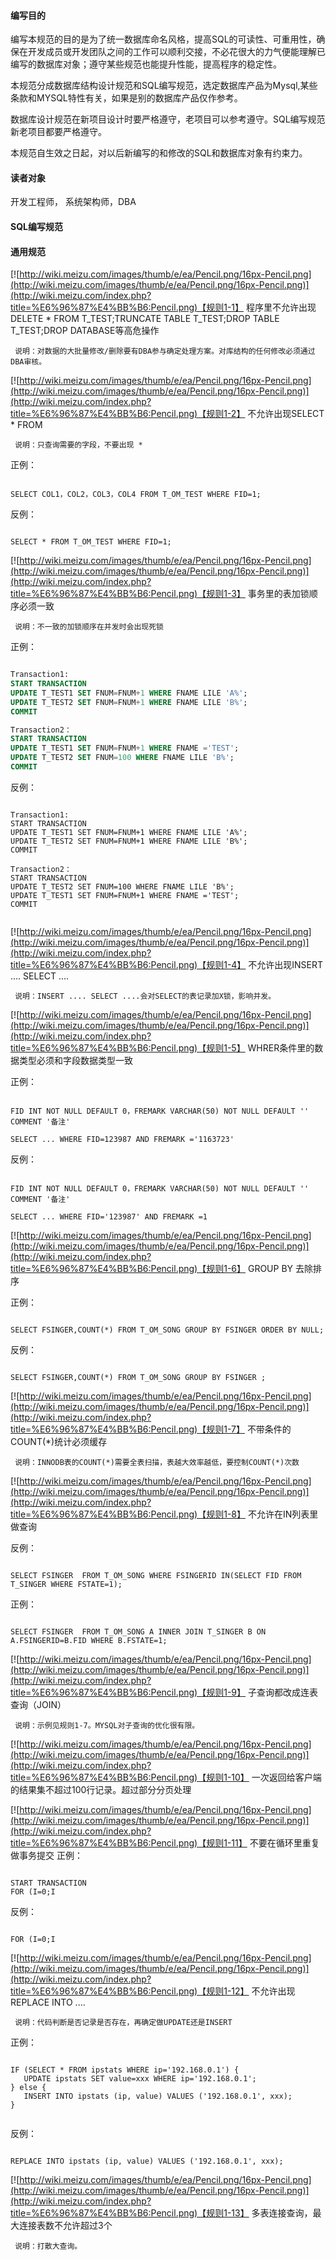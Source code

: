 






#### 编写目的
编写本规范的目的是为了统一数据库命名风格，提高SQL的可读性、可重用性，确保在开发成员或开发团队之间的工作可以顺利交接，不必花很大的力气便能理解已编写的数据库对象；遵守某些规范也能提升性能，提高程序的稳定性。



本规范分成数据库结构设计规范和SQL编写规范，选定数据库产品为Mysql,某些条款和MYSQL特性有关，如果是别的数据库产品仅作参考。



数据库设计规范在新项目设计时要严格遵守，老项目可以参考遵守。SQL编写规范新老项目都要严格遵守。



本规范自生效之日起，对以后新编写的和修改的SQL和数据库对象有约束力。




#### 读者对象
开发工程师， 系统架构师，DBA




#### SQL编写规范

#### 通用规范
[![http://wiki.meizu.com/images/thumb/e/ea/Pencil.png/16px-Pencil.png](http://wiki.meizu.com/images/thumb/e/ea/Pencil.png/16px-Pencil.png)](http://wiki.meizu.com/index.php?title=%E6%96%87%E4%BB%B6:Pencil.png)【规则1-1】 程序里不允许出现DELETE * FROM T_TEST;TRUNCATE TABLE T_TEST;DROP TABLE T_TEST;DROP DATABASE等高危操作




```
 说明：对数据的大批量修改/删除要有DBA参与确定处理方案。对库结构的任何修改必须通过DBA审核。

```

[![http://wiki.meizu.com/images/thumb/e/ea/Pencil.png/16px-Pencil.png](http://wiki.meizu.com/images/thumb/e/ea/Pencil.png/16px-Pencil.png)](http://wiki.meizu.com/index.php?title=%E6%96%87%E4%BB%B6:Pencil.png)【规则1-2】 不允许出现SELECT * FROM




```
 说明：只查询需要的字段，不要出现 * 

```

正例：




```

SELECT COL1，COL2，COL3，COL4 FROM T_OM_TEST WHERE FID=1;

```

反例：




```

SELECT * FROM T_OM_TEST WHERE FID=1;

```

[![http://wiki.meizu.com/images/thumb/e/ea/Pencil.png/16px-Pencil.png](http://wiki.meizu.com/images/thumb/e/ea/Pencil.png/16px-Pencil.png)](http://wiki.meizu.com/index.php?title=%E6%96%87%E4%BB%B6:Pencil.png)【规则1-3】 事务里的表加锁顺序必须一致




```
 说明：不一致的加锁顺序在并发时会出现死锁

```

正例：




```sql

Transaction1:
START TRANSACTION
UPDATE T_TEST1 SET FNUM=FNUM+1 WHERE FNAME LILE 'A%';
UPDATE T_TEST2 SET FNUM=FNUM+1 WHERE FNAME LILE 'B%';
COMMIT

Transaction2：
START TRANSACTION
UPDATE T_TEST1 SET FNUM=FNUM+1 WHERE FNAME ='TEST';
UPDATE T_TEST2 SET FNUM=100 WHERE FNAME LILE 'B%';
COMMIT


```

反例：




```

Transaction1:
START TRANSACTION
UPDATE T_TEST1 SET FNUM=FNUM+1 WHERE FNAME LILE 'A%';
UPDATE T_TEST2 SET FNUM=FNUM+1 WHERE FNAME LILE 'B%';
COMMIT

Transaction2：
START TRANSACTION
UPDATE T_TEST2 SET FNUM=100 WHERE FNAME LILE 'B%';
UPDATE T_TEST1 SET FNUM=FNUM+1 WHERE FNAME ='TEST';
COMMIT


```

[![http://wiki.meizu.com/images/thumb/e/ea/Pencil.png/16px-Pencil.png](http://wiki.meizu.com/images/thumb/e/ea/Pencil.png/16px-Pencil.png)](http://wiki.meizu.com/index.php?title=%E6%96%87%E4%BB%B6:Pencil.png)【规则1-4】 不允许出现INSERT .... SELECT ....




```
 说明：INSERT .... SELECT ....会对SELECT的表记录加X锁，影响并发。

```

[![http://wiki.meizu.com/images/thumb/e/ea/Pencil.png/16px-Pencil.png](http://wiki.meizu.com/images/thumb/e/ea/Pencil.png/16px-Pencil.png)](http://wiki.meizu.com/index.php?title=%E6%96%87%E4%BB%B6:Pencil.png)【规则1-5】 WHRER条件里的数据类型必须和字段数据类型一致



正例：




```

FID INT NOT NULL DEFAULT 0，FREMARK VARCHAR(50) NOT NULL DEFAULT '' COMMENT '备注'

SELECT ... WHERE FID=123987 AND FREMARK ='1163723'

```

反例：




```

FID INT NOT NULL DEFAULT 0，FREMARK VARCHAR(50) NOT NULL DEFAULT '' COMMENT '备注'

SELECT ... WHERE FID='123987' AND FREMARK =1

```

[![http://wiki.meizu.com/images/thumb/e/ea/Pencil.png/16px-Pencil.png](http://wiki.meizu.com/images/thumb/e/ea/Pencil.png/16px-Pencil.png)](http://wiki.meizu.com/index.php?title=%E6%96%87%E4%BB%B6:Pencil.png)【规则1-6】 GROUP BY 去除排序



正例：




```

SELECT FSINGER,COUNT(*) FROM T_OM_SONG GROUP BY FSINGER ORDER BY NULL;

```

反例：




```

SELECT FSINGER,COUNT(*) FROM T_OM_SONG GROUP BY FSINGER ;

```

[![http://wiki.meizu.com/images/thumb/e/ea/Pencil.png/16px-Pencil.png](http://wiki.meizu.com/images/thumb/e/ea/Pencil.png/16px-Pencil.png)](http://wiki.meizu.com/index.php?title=%E6%96%87%E4%BB%B6:Pencil.png)【规则1-7】 不带条件的COUNT(*)统计必须缓存




```
 说明：INNODB表的COUNT(*)需要全表扫描，表越大效率越低，要控制COUNT(*)次数

```

[![http://wiki.meizu.com/images/thumb/e/ea/Pencil.png/16px-Pencil.png](http://wiki.meizu.com/images/thumb/e/ea/Pencil.png/16px-Pencil.png)](http://wiki.meizu.com/index.php?title=%E6%96%87%E4%BB%B6:Pencil.png)【规则1-8】 不允许在IN列表里做查询



反例：




```

SELECT FSINGER  FROM T_OM_SONG WHERE FSINGERID IN(SELECT FID FROM T_SINGER WHERE FSTATE=1);

```

正例：




```

SELECT FSINGER  FROM T_OM_SONG A INNER JOIN T_SINGER B ON A.FSINGERID=B.FID WHERE B.FSTATE=1;

```



[![http://wiki.meizu.com/images/thumb/e/ea/Pencil.png/16px-Pencil.png](http://wiki.meizu.com/images/thumb/e/ea/Pencil.png/16px-Pencil.png)](http://wiki.meizu.com/index.php?title=%E6%96%87%E4%BB%B6:Pencil.png)【规则1-9】 子查询都改成连表查询（JOIN）




```
 说明：示例见规则1-7。MYSQL对子查询的优化很有限。

```

[![http://wiki.meizu.com/images/thumb/e/ea/Pencil.png/16px-Pencil.png](http://wiki.meizu.com/images/thumb/e/ea/Pencil.png/16px-Pencil.png)](http://wiki.meizu.com/index.php?title=%E6%96%87%E4%BB%B6:Pencil.png)【规则1-10】 一次返回给客户端的结果集不超过100行记录。超过部分分页处理



[![http://wiki.meizu.com/images/thumb/e/ea/Pencil.png/16px-Pencil.png](http://wiki.meizu.com/images/thumb/e/ea/Pencil.png/16px-Pencil.png)](http://wiki.meizu.com/index.php?title=%E6%96%87%E4%BB%B6:Pencil.png)【规则1-11】 不要在循环里重复做事务提交
正例：




```

START TRANSACTION
FOR (I=0;I
```

反例：




```

FOR (I=0;I
```

[![http://wiki.meizu.com/images/thumb/e/ea/Pencil.png/16px-Pencil.png](http://wiki.meizu.com/images/thumb/e/ea/Pencil.png/16px-Pencil.png)](http://wiki.meizu.com/index.php?title=%E6%96%87%E4%BB%B6:Pencil.png)【规则1-12】 不允许出现REPLACE INTO ....




```
 说明：代码判断是否记录是否存在，再确定做UPDATE还是INSERT

```

正例：




```

IF (SELECT * FROM ipstats WHERE ip='192.168.0.1') {
   UPDATE ipstats SET value=xxx WHERE ip='192.168.0.1';
} else {
   INSERT INTO ipstats (ip, value) VALUES ('192.168.0.1', xxx);
}


```

反例：




```

REPLACE INTO ipstats (ip, value) VALUES ('192.168.0.1', xxx);

```

[![http://wiki.meizu.com/images/thumb/e/ea/Pencil.png/16px-Pencil.png](http://wiki.meizu.com/images/thumb/e/ea/Pencil.png/16px-Pencil.png)](http://wiki.meizu.com/index.php?title=%E6%96%87%E4%BB%B6:Pencil.png)【规则1-13】 多表连接查询，最大连接表数不允许超过3个




```
 说明：打散大查询。

```


								
			

